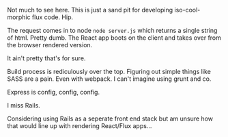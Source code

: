 Not much to see here. This is just a sand pit for developing iso-cool-morphic flux code. Hip.

The request comes in to node `node server.js` which returns a single string of html. Pretty dumb. The React app boots on the client and takes over from the browser rendered version.

It ain't pretty that's for sure.

Build process is rediculously over the top. Figuring out simple things like SASS are a pain. Even with webpack. I can't imagine using grunt and co.

Express is config, config, config.

I miss Rails.

Considering using Rails as a seperate front end stack but am unsure how that would line up with rendering React/Flux apps...
